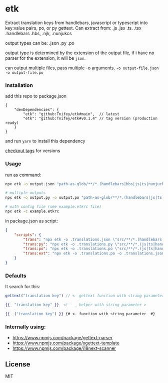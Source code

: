 # etk

Extract translation keys from handlebars, javascript or typescript into key:value pairs, po, or py gettext.
Can extract from: .js .jsx .ts. .tsx .handlebars .hbs, .njk, .nunjukcs

output types can be: .json .py .po

output type is determined by the extension of the output file,
if i have no parser for the extension, it will be `json`.

can output multiple files, pass multiple -o arguments.
`-o output-file.json -o output-file.po`

### Installation

add this repo to package.json
```
{
    "devDependencies": {
        "etk": "github:Tnifey/etk#main",  // latest
        "etk": "github:Tnifey/etk#v0.1.4" // tag version (production ready)
    }
}
```
and run `yarn` to install this dependency

[checkout tags](https://github.com/Tnifey/etk/tags) for versions

### Usage

run as command:
```sh
npx etk -o output.json "path-as-glob/**/*.(handlebars|hbs|js|ts|nunjucks|njk)"

# multiple outputs
npx etk -o output.py -o output.po "path-as-glob/**/*.(handlebars|js|ts)"

# with config file (see example.etkrc file)
npx etk -c example.etkrc
```

in package.json as script:
```json
{
    "scripts": {
        "trans": "npx etk -o .translations.json \"src/**/*.(handlebars|hbs|js|ts|nunjucks|njk)\"",
        "trans:py": "npx etk -o .translations.py \"src/**/*.(js|ts|handlebars)\"",
        "trans:po": "npx etk -o .translations.po \"src/**/*.(js|ts|handlebars)\"",
        "trans:ext": "npx etk -o .translations.po -o .translations.json \"src/**/*.(js|ts|handlebars)\"",
    }
}
```

### Defaults
It search for this:

```javascript
gettext("translation key") // <- gettext function with string parameter
```

```handlebars
{{_ "translation key" }}  <!-- _ helper with string parameter >
```

```handlebars
{{ _("translation key") }} {# <- function with string parameter  #}
```

### Internally using:

- https://www.npmjs.com/package/gettext-parser
- https://www.npmjs.com/package/xgettext-template
- https://www.npmjs.com/package/i18next-scanner

## License
MIT